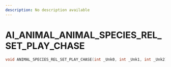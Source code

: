 ```yaml
---
description: No description available 
---
```


# AI_ANIMAL\_ANIMAL_SPECIES_REL_SET_PLAY_CHASE

```cpp
void ANIMAL_SPECIES_REL_SET_PLAY_CHASE(int _Unk0, int _Unk1, int _Unk2);
```